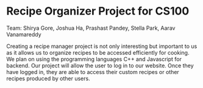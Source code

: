 # Recipe Organizer Project for CS100
Team: Shirya Gore, Joshua Ha, Prashast Pandey, Stella Park, Aarav Vanamareddy

Creating a recipe manager project is not only interesting but important to us as it allows us to organize recipes to be accessed efficiently for cooking.
We plan on using the programming languages C++ and Javascript for backend. Our project will allow the user to log in to our website. Once they have logged in, they are able to access their custom recipes or other recipes produced by other users.
